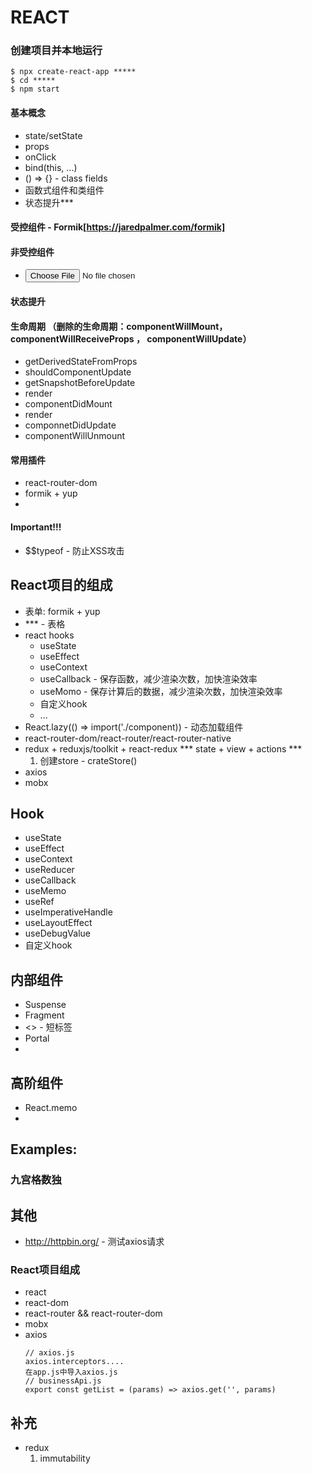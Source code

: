 # REACT

### 创建项目并本地运行
  ```
  $ npx create-react-app *****
  $ cd *****
  $ npm start
  ```

#### 基本概念
  + state/setState
  + props
  + onClick
  + bind(this, ...)
  + () => {} - class fields
  + 函数式组件和类组件
  + 状态提升***

#### 受控组件 - Formik[https://jaredpalmer.com/formik]
#### 非受控组件
  + <input type="file"/>
#### 状态提升

#### 生命周期 （删除的生命周期：componentWillMount，componentWillReceiveProps ， componentWillUpdate）
+ getDerivedStateFromProps
+ shouldComponentUpdate
+ getSnapshotBeforeUpdate
+ render
+ componentDidMount
+ render
+ componnetDidUpdate
+ componentWillUnmount

#### 常用插件
+ react-router-dom
+ formik + yup
+ 

#### Important!!!
+ $$typeof - 防止XSS攻击

## React项目的组成
  + 表单: formik + yup 
  + *** - 表格
  + react hooks
    + useState
    + useEffect
    + useContext
    + useCallback - 保存函数，减少渲染次数，加快渲染效率
    + useMomo - 保存计算后的数据，减少渲染次数，加快渲染效率
    + 自定义hook
    + ...
  + React.lazy(() => import('./component)) - 动态加载组件
  + react-router-dom/react-router/react-router-native
  + redux + reduxjs/toolkit + react-redux
    *** state + view + actions ***
    1. 创建store - crateStore()
  + axios
  + mobx

## Hook
  + useState
  + useEffect
  + useContext
  + useReducer
  + useCallback
  + useMemo
  + useRef
  + useImperativeHandle
  + useLayoutEffect
  + useDebugValue
  + 自定义hook

## 内部组件
+ Suspense
+ Fragment
+ <> - 短标签
+ Portal
+ 

## 高阶组件
+ React.memo
+ 

## Examples:
### 九宫格数独

## 其他
+ http://httpbin.org/ - 测试axios请求

### React项目组成
+ react
+ react-dom
+ react-router && react-router-dom
+ mobx
+ axios
  ```
  // axios.js
  axios.interceptors....
  在app.js中导入axios.js
  // businessApi.js
  export const getList = (params) => axios.get('', params) 
  ```
  

## 补充
+ redux
  1. immutability